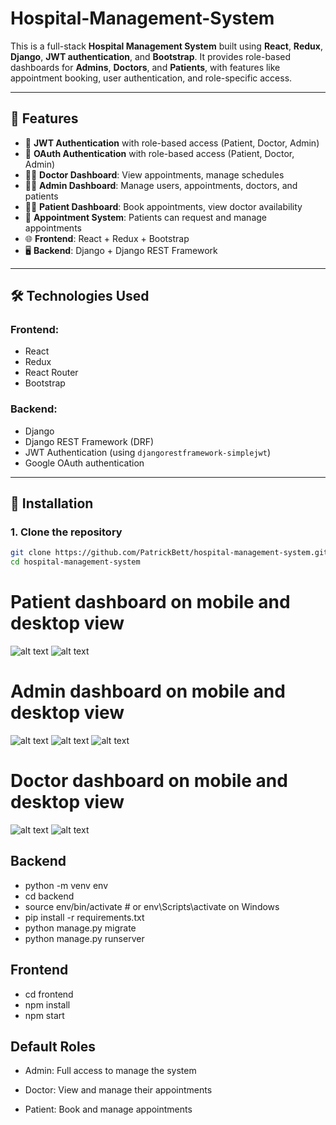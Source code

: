 # Hospital-Management-System

This is a full-stack **Hospital Management System** built using **React**, **Redux**, **Django**, **JWT authentication**, and **Bootstrap**. It provides role-based dashboards for **Admins**, **Doctors**, and **Patients**, with features like appointment booking, user authentication, and role-specific access.

---

## 🚀 Features

- 🔐 **JWT Authentication** with role-based access (Patient, Doctor, Admin)
- 🔐 **OAuth Authentication** with role-based access (Patient, Doctor, Admin)
- 👨‍⚕️ **Doctor Dashboard**: View appointments, manage schedules
- 👩‍💼 **Admin Dashboard**: Manage users, appointments, doctors, and patients
- 🧑‍💊 **Patient Dashboard**: Book appointments, view doctor availability
- 📅 **Appointment System**: Patients can request and manage appointments
- 🌐 **Frontend**: React + Redux + Bootstrap
- 🖥️ **Backend**: Django + Django REST Framework

---

## 🛠️ Technologies Used

### Frontend:

- React
- Redux
- React Router
- Bootstrap

### Backend:

- Django
- Django REST Framework (DRF)
- JWT Authentication (using `djangorestframework-simplejwt`)
- Google OAuth authentication

---

## 🔧 Installation

### 1. Clone the repository

```bash
git clone https://github.com/PatrickBett/hospital-management-system.git
cd hospital-management-system

```

# Patient dashboard on mobile and desktop view

![alt text](image.png)
![alt text](image-1.png)

# Admin dashboard on mobile and desktop view

![alt text](image-2.png)
![alt text](image-3.png)
![alt text](image-4.png)

# Doctor dashboard on mobile and desktop view

![alt text](image-5.png)
![alt text](image-6.png)

## Backend

- python -m venv env
- cd backend
- source env/bin/activate # or env\Scripts\activate on Windows
- pip install -r requirements.txt
- python manage.py migrate
- python manage.py runserver

## Frontend

- cd frontend
- npm install
- npm start

## Default Roles

- Admin: Full access to manage the system

- Doctor: View and manage their appointments

- Patient: Book and manage appointments
